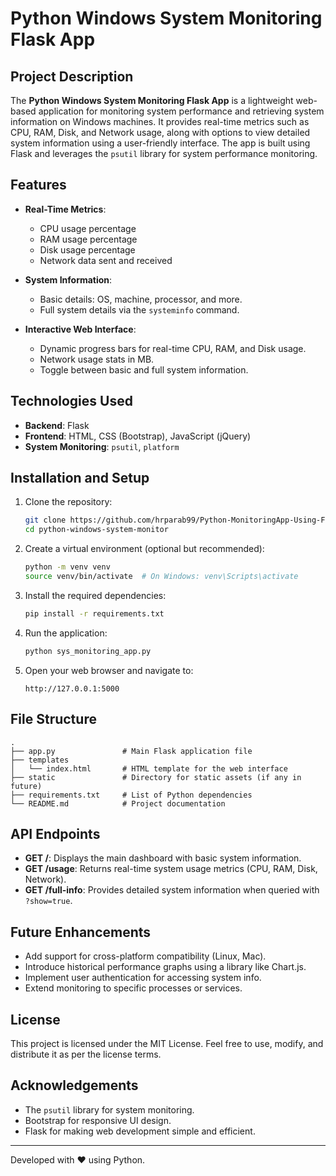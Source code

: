 # Python Windows System Monitoring Flask App

## Project Description

The **Python Windows System Monitoring Flask App** is a lightweight web-based application for monitoring system performance and retrieving system information on Windows machines. It provides real-time metrics such as CPU, RAM, Disk, and Network usage, along with options to view detailed system information using a user-friendly interface. The app is built using Flask and leverages the `psutil` library for system performance monitoring.

## Features

- **Real-Time Metrics**: 
  - CPU usage percentage
  - RAM usage percentage
  - Disk usage percentage
  - Network data sent and received

- **System Information**: 
  - Basic details: OS, machine, processor, and more.
  - Full system details via the `systeminfo` command.

- **Interactive Web Interface**:
  - Dynamic progress bars for real-time CPU, RAM, and Disk usage.
  - Network usage stats in MB.
  - Toggle between basic and full system information.

## Technologies Used

- **Backend**: Flask
- **Frontend**: HTML, CSS (Bootstrap), JavaScript (jQuery)
- **System Monitoring**: `psutil`, `platform`

## Installation and Setup

1. Clone the repository:
   ```bash
   git clone https://github.com/hrparab99/Python-MonitoringApp-Using-Flask.git
   cd python-windows-system-monitor
   ```

2. Create a virtual environment (optional but recommended):
   ```bash
   python -m venv venv
   source venv/bin/activate  # On Windows: venv\Scripts\activate
   ```

3. Install the required dependencies:
   ```bash
   pip install -r requirements.txt
   ```

4. Run the application:
   ```bash
   python sys_monitoring_app.py
   ```

5. Open your web browser and navigate to:
   ```
   http://127.0.0.1:5000
   ```

## File Structure

```plaintext
.
├── app.py               # Main Flask application file
├── templates
│   └── index.html       # HTML template for the web interface
├── static               # Directory for static assets (if any in future)
├── requirements.txt     # List of Python dependencies
└── README.md            # Project documentation
```

## API Endpoints

- **GET /**: Displays the main dashboard with basic system information.
- **GET /usage**: Returns real-time system usage metrics (CPU, RAM, Disk, Network).
- **GET /full-info**: Provides detailed system information when queried with `?show=true`.

## Future Enhancements

- Add support for cross-platform compatibility (Linux, Mac).
- Introduce historical performance graphs using a library like Chart.js.
- Implement user authentication for accessing system info.
- Extend monitoring to specific processes or services.

## License

This project is licensed under the MIT License. Feel free to use, modify, and distribute it as per the license terms.

## Acknowledgements

- The `psutil` library for system monitoring.
- Bootstrap for responsive UI design.
- Flask for making web development simple and efficient.

---

Developed with ❤️ using Python.
